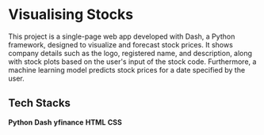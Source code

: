 # Visualising Stocks

This project is a single-page web app developed with Dash, a Python framework, designed to visualize and forecast stock prices. It shows company details such as the logo, registered name, and description, along with stock plots based on the user's input of the stock code. Furthermore, a machine learning model predicts stock prices for a date specified by the user.

## Tech Stacks

**Python**
**Dash**
**yfinance**
**HTML**
**CSS**
